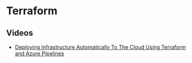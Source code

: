 # Terraform

## Videos
- [Deploying Infrastructure Automatically To The Cloud Using Terraform and Azure Pipelines](https://www.youtube.com/watch?v=KiCZzJlS16A)